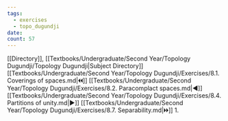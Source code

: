 ```yaml
---
tags:
  - exercises
  - topo_dugundji
date: 
count: 57
---
```

[[Directory]], [[Textbooks/Undergraduate/Second Year/Topology Dugundji/Topology Dugundji|Subject Directory]]
[[Textbooks/Undergraduate/Second Year/Topology Dugundji/Exercises/8.1. Coverings of spaces.md|🞀🞀]] [[Textbooks/Undergraduate/Second Year/Topology Dugundji/Exercises/8.2. Paracomplact spaces.md|◀]] [[Textbooks/Undergraduate/Second Year/Topology Dugundji/Exercises/8.4. Partitions of unity.md|▶]] [[Textbooks/Undergraduate/Second Year/Topology Dugundji/Exercises/8.7. Separability.md|🞂🞂]]
1. 